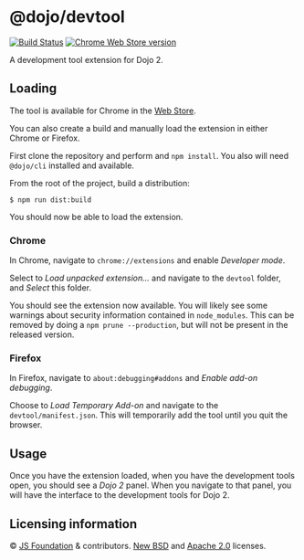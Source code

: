 # @dojo/devtool

<!-- temporary CI - REMOVE -->
[![Build Status](https://travis-ci.org/dojo/devtool.svg?branch=master)](https://travis-ci.org/dojo/devtool)
[![Chrome Web Store version](https://img.shields.io/chrome-web-store/v/apaanemmnjkhiaanoaompdchbgplmflo.svg)](https://chrome.google.com/webstore/detail/dojo-2-devtools/apaanemmnjkhiaanoaompdchbgplmflo)

A development tool extension for Dojo 2.

## Loading

The tool is available for Chrome in the [Web Store](https://chrome.google.com/webstore/detail/dojo-2-devtools/apaanemmnjkhiaanoaompdchbgplmflo).

You can also create a build and manually load the extension in either Chrome or Firefox.

First clone the repository and perform and `npm install`.  You also will need `@dojo/cli` installed and available.

From the root of the project, build a distribution:

```
$ npm run dist:build
```

You should now be able to load the extension.

### Chrome

In Chrome, navigate to `chrome://extensions` and enable _Developer mode_.

Select to _Load unpacked extension..._ and navigate to the `devtool` folder, and _Select_ this folder.

You should see the extension now available.  You will likely see some warnings about security information contained in `node_modules`.  This can be removed by doing a `npm prune --production`, but will not be present in the released version.

### Firefox

In Firefox, navigate to `about:debugging#addons` and _Enable add-on debugging_.

Choose to _Load Temporary Add-on_ and navigate to the `devtool/manifest.json`.  This will temporarily add the tool until you quit
the browser.

## Usage

Once you have the extension loaded, when you have the development tools open, you should see a _Dojo 2_ panel.  When you navigate to that panel, you will have the interface to the development tools for Dojo 2.

## Licensing information

© [JS Foundation](https://js.foundation/) & contributors. [New BSD](http://opensource.org/licenses/BSD-3-Clause) and [Apache 2.0](https://opensource.org/licenses/Apache-2.0) licenses.
